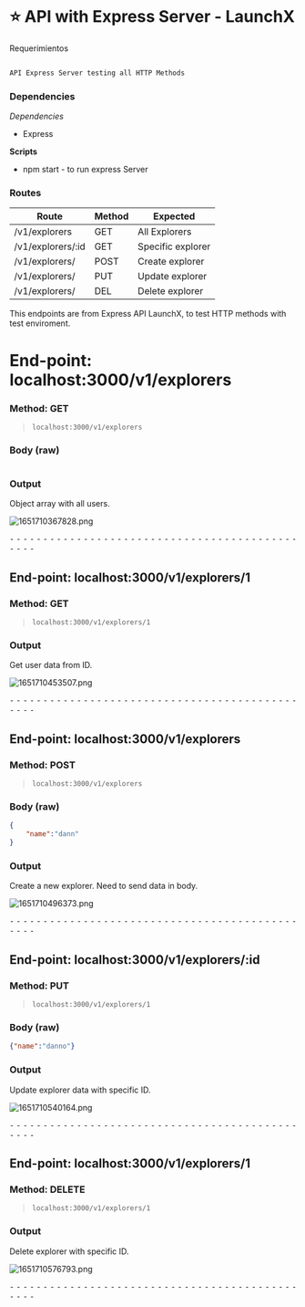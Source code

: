 # ⭐️ API with Express Server - LaunchX

Requerimientos

```markdown

API Express Server testing all HTTP Methods

```

### Dependencies

*Dependencies*

* Express

**Scripts**

* npm start - to run express Server

### Routes

| Route             | Method | Expected          |
| ----------------- | ------ | ----------------- |
| /v1/explorers     | GET    | All Explorers     |
| /v1/explorers/:id | GET    | Specific explorer |
| /v1/explorers/    | POST   | Create explorer   |
| /v1/explorers/    | PUT    | Update explorer   |
| /v1/explorers/    | DEL    | Delete explorer   |



This endpoints are from Express API LaunchX, to test HTTP methods with test enviroment.

# End-point: localhost:3000/v1/explorers

### Method: GET

> ```
> localhost:3000/v1/explorers
> ```
>

### Body (**raw**)

```json

```

### Output

Object array with all users.

![1651710367828.png](image/Readme/1651710367828.png)

⁃ ⁃ ⁃ ⁃ ⁃ ⁃ ⁃ ⁃ ⁃ ⁃ ⁃ ⁃ ⁃ ⁃ ⁃ ⁃ ⁃ ⁃ ⁃ ⁃ ⁃ ⁃ ⁃ ⁃ ⁃ ⁃ ⁃ ⁃ ⁃ ⁃ ⁃ ⁃ ⁃ ⁃ ⁃ ⁃ ⁃ ⁃ ⁃ ⁃ ⁃ ⁃ ⁃ ⁃ ⁃ ⁃ ⁃

## End-point: localhost:3000/v1/explorers/1

### Method: GET

> ```
> localhost:3000/v1/explorers/1
> ```
>

### Output

Get user data from ID.

![1651710453507.png](image/Readme/1651710453507.png)

⁃ ⁃ ⁃ ⁃ ⁃ ⁃ ⁃ ⁃ ⁃ ⁃ ⁃ ⁃ ⁃ ⁃ ⁃ ⁃ ⁃ ⁃ ⁃ ⁃ ⁃ ⁃ ⁃ ⁃ ⁃ ⁃ ⁃ ⁃ ⁃ ⁃ ⁃ ⁃ ⁃ ⁃ ⁃ ⁃ ⁃ ⁃ ⁃ ⁃ ⁃ ⁃ ⁃ ⁃ ⁃ ⁃ ⁃

## End-point: localhost:3000/v1/explorers

### Method: POST

> ```
> localhost:3000/v1/explorers
> ```
>

### Body (**raw**)

```json
{
    "name":"dann"
}
```

### Output

Create a new explorer. Need to send data in body.

![1651710496373.png](image/Readme/1651710496373.png)

⁃ ⁃ ⁃ ⁃ ⁃ ⁃ ⁃ ⁃ ⁃ ⁃ ⁃ ⁃ ⁃ ⁃ ⁃ ⁃ ⁃ ⁃ ⁃ ⁃ ⁃ ⁃ ⁃ ⁃ ⁃ ⁃ ⁃ ⁃ ⁃ ⁃ ⁃ ⁃ ⁃ ⁃ ⁃ ⁃ ⁃ ⁃ ⁃ ⁃ ⁃ ⁃ ⁃ ⁃ ⁃ ⁃ ⁃

## End-point: localhost:3000/v1/explorers/:id

### Method: PUT

> ```
> localhost:3000/v1/explorers/1
> ```
>

### Body (**raw**)

```json
{"name":"danno"}
```

### Output

Update explorer data with specific ID.

![1651710540164.png](image/Readme/1651710540164.png)

⁃ ⁃ ⁃ ⁃ ⁃ ⁃ ⁃ ⁃ ⁃ ⁃ ⁃ ⁃ ⁃ ⁃ ⁃ ⁃ ⁃ ⁃ ⁃ ⁃ ⁃ ⁃ ⁃ ⁃ ⁃ ⁃ ⁃ ⁃ ⁃ ⁃ ⁃ ⁃ ⁃ ⁃ ⁃ ⁃ ⁃ ⁃ ⁃ ⁃ ⁃ ⁃ ⁃ ⁃ ⁃ ⁃ ⁃

## End-point: localhost:3000/v1/explorers/1

### Method: DELETE

> ```
> localhost:3000/v1/explorers/1
> ```
>

### Output

Delete explorer with specific ID.

![1651710576793.png](image/Readme/1651710576793.png)

⁃ ⁃ ⁃ ⁃ ⁃ ⁃ ⁃ ⁃ ⁃ ⁃ ⁃ ⁃ ⁃ ⁃ ⁃ ⁃ ⁃ ⁃ ⁃ ⁃ ⁃ ⁃ ⁃ ⁃ ⁃ ⁃ ⁃ ⁃ ⁃ ⁃ ⁃ ⁃ ⁃ ⁃ ⁃ ⁃ ⁃ ⁃ ⁃ ⁃ ⁃ ⁃ ⁃ ⁃ ⁃ ⁃ ⁃
